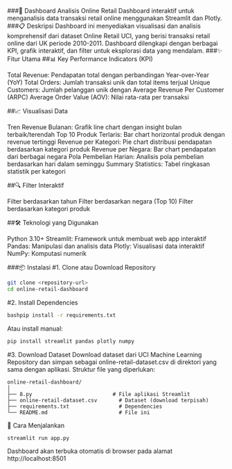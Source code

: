 ###🛒 Dashboard Analisis Online Retail
Dashboard interaktif untuk menganalisis data transaksi retail online menggunakan Streamlit dan Plotly.
###📋 Deskripsi
Dashboard ini menyediakan visualisasi dan analisis komprehensif dari dataset Online Retail UCI, yang berisi transaksi retail online dari UK periode 2010-2011. Dashboard dilengkapi dengan berbagai KPI, grafik interaktif, dan filter untuk eksplorasi data yang mendalam.
###✨ Fitur Utama
##📊 Key Performance Indicators (KPI)

Total Revenue: Pendapatan total dengan perbandingan Year-over-Year (YoY)
Total Orders: Jumlah transaksi unik dan total items terjual
Unique Customers: Jumlah pelanggan unik dengan Average Revenue Per Customer (ARPC)
Average Order Value (AOV): Nilai rata-rata per transaksi

##📈 Visualisasi Data

Tren Revenue Bulanan: Grafik line chart dengan insight bulan terbaik/terendah
Top 10 Produk Terlaris: Bar chart horizontal produk dengan revenue tertinggi
Revenue per Kategori: Pie chart distribusi pendapatan berdasarkan kategori produk
Revenue per Negara: Bar chart pendapatan dari berbagai negara
Pola Pembelian Harian: Analisis pola pembelian berdasarkan hari dalam seminggu
Summary Statistics: Tabel ringkasan statistik per kategori

##🔍 Filter Interaktif

Filter berdasarkan tahun
Filter berdasarkan negara (Top 10)
Filter berdasarkan kategori produk

##🛠️ Teknologi yang Digunakan

Python 3.10+
Streamlit: Framework untuk membuat web app interaktif
Pandas: Manipulasi dan analisis data
Plotly: Visualisasi data interaktif
NumPy: Komputasi numerik



###📦 Instalasi
#1. Clone atau Download Repository
```bash
git clone <repository-url>
cd online-retail-dashboard
```
#2. Install Dependencies
```bash
bashpip install -r requirements.txt
```
Atau install manual:
```bash
pip install streamlit pandas plotly numpy
```
#3. Download Dataset
Download dataset dari UCI Machine Learning Repository dan simpan sebagai online-retail-dataset.csv di direktori yang sama dengan aplikasi.
Struktur file yang diperlukan:
```text
online-retail-dashboard/
│
├── 8.py                          # File aplikasi Streamlit
├── online-retail-dataset.csv       # Dataset (download terpisah)
├── requirements.txt                # Dependencies
└── README.md                       # File ini
```
🚀 Cara Menjalankan

```bash
streamlit run app.py
```
Dashboard akan terbuka otomatis di browser pada alamat http://localhost:8501
